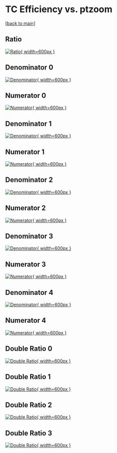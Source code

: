 # TC Efficiency vs. ptzoom

[[back to main](./)]



## Ratio

[![Ratio](../mtv/var/TC_vtr_0_0_eff_ptzoom.png){ width=600px }](../mtv/var/TC_vtr_0_0_eff_ptzoom.pdf)

## Denominator 0

[![Denominator](../mtv/den/TC_vtr_0_0_eff_ptzoom_den0.png){ width=600px }](../mtv/den/TC_vtr_0_0_eff_ptzoom_den0.pdf)

## Numerator 0

[![Numerator](../mtv/num/TC_vtr_0_0_eff_ptzoom_num0.png){ width=600px }](../mtv/num/TC_vtr_0_0_eff_ptzoom_num0.pdf)

## Denominator 1

[![Denominator](../mtv/den/TC_vtr_0_0_eff_ptzoom_den1.png){ width=600px }](../mtv/den/TC_vtr_0_0_eff_ptzoom_den1.pdf)

## Numerator 1

[![Numerator](../mtv/num/TC_vtr_0_0_eff_ptzoom_num1.png){ width=600px }](../mtv/num/TC_vtr_0_0_eff_ptzoom_num1.pdf)

## Denominator 2

[![Denominator](../mtv/den/TC_vtr_0_0_eff_ptzoom_den2.png){ width=600px }](../mtv/den/TC_vtr_0_0_eff_ptzoom_den2.pdf)

## Numerator 2

[![Numerator](../mtv/num/TC_vtr_0_0_eff_ptzoom_num2.png){ width=600px }](../mtv/num/TC_vtr_0_0_eff_ptzoom_num2.pdf)

## Denominator 3

[![Denominator](../mtv/den/TC_vtr_0_0_eff_ptzoom_den3.png){ width=600px }](../mtv/den/TC_vtr_0_0_eff_ptzoom_den3.pdf)

## Numerator 3

[![Numerator](../mtv/num/TC_vtr_0_0_eff_ptzoom_num3.png){ width=600px }](../mtv/num/TC_vtr_0_0_eff_ptzoom_num3.pdf)

## Denominator 4

[![Denominator](../mtv/den/TC_vtr_0_0_eff_ptzoom_den4.png){ width=600px }](../mtv/den/TC_vtr_0_0_eff_ptzoom_den4.pdf)

## Numerator 4

[![Numerator](../mtv/num/TC_vtr_0_0_eff_ptzoom_num4.png){ width=600px }](../mtv/num/TC_vtr_0_0_eff_ptzoom_num4.pdf)

## Double Ratio 0

[![Double Ratio](../mtv/ratio/TC_vtr_0_0_eff_ptzoom_ratio0.png){ width=600px }](../mtv/ratio/TC_vtr_0_0_eff_ptzoom_ratio0.pdf)

## Double Ratio 1

[![Double Ratio](../mtv/ratio/TC_vtr_0_0_eff_ptzoom_ratio1.png){ width=600px }](../mtv/ratio/TC_vtr_0_0_eff_ptzoom_ratio1.pdf)

## Double Ratio 2

[![Double Ratio](../mtv/ratio/TC_vtr_0_0_eff_ptzoom_ratio2.png){ width=600px }](../mtv/ratio/TC_vtr_0_0_eff_ptzoom_ratio2.pdf)

## Double Ratio 3

[![Double Ratio](../mtv/ratio/TC_vtr_0_0_eff_ptzoom_ratio3.png){ width=600px }](../mtv/ratio/TC_vtr_0_0_eff_ptzoom_ratio3.pdf)

